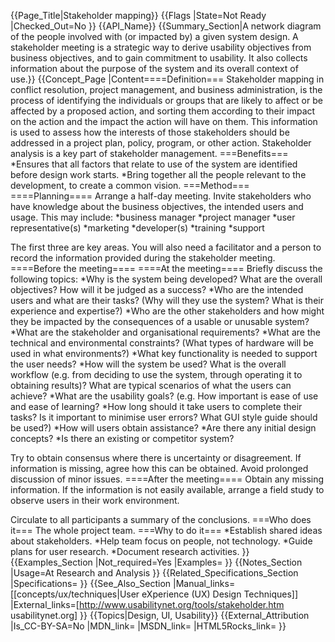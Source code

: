{{Page_Title|Stakeholder mapping}}
{{Flags
|State=Not Ready
|Checked_Out=No
}}
{{API_Name}}
{{Summary_Section|A network diagram of the people involved with (or impacted by) a given system design. A stakeholder meeting is a strategic way to derive usability objectives from business objectives, and to gain commitment to usability. It also collects information about the purpose of the system and its overall context of use.}}
{{Concept_Page
|Content====Definition===
Stakeholder mapping in conflict resolution, project management, and business administration, is the process of identifying the individuals or groups that are likely to affect or be affected by a proposed action, and sorting them according to their impact on the action and the impact the action will have on them. This information is used to assess how the interests of those stakeholders should be addressed in a project plan, policy, program, or other action. Stakeholder analysis is a key part of stakeholder management.
===Benefits===
*Ensures that all factors that relate to use of the system are identified before design work starts.
*Bring together all the people relevant to the development, to create a common vision.
===Method===
====Planning====
Arrange a half-day meeting. Invite stakeholders who have knowledge about the business objectives, the intended users and usage. This may include:
*business manager
*project manager
*user representative(s)
*marketing
*developer(s)
*training
*support

The first three are key areas. You will also need a facilitator and a person to record the information provided during the stakeholder meeting.
====Before the meeting====
====At the meeting====
Briefly discuss the following topics:
*Why is the system being developed? What are the overall objectives? How will it be judged as a success?
*Who are the intended users and what are their tasks? (Why will they use the system? What is their experience and expertise?)
*Who are the other stakeholders and how might they be impacted by the consequences of a usable or unusable system?
*What are the stakeholder and organisational requirements?
*What are the technical and environmental constraints? (What types of hardware will be used in what environments?)
*What key functionality is needed to support the user needs?
*How will the system be used? What is the overall workflow (e.g. from deciding to use the system, through operating it to obtaining results)? What are typical scenarios of what the users can achieve?
*What are the usability goals? (e.g. How important is ease of use and ease of learning? *How long should it take users to complete their tasks? Is it important to minimise user errors? What GUI style guide should be used?)
*How will users obtain assistance?
*Are there any initial design concepts?
*Is there an existing or competitor system?

Try to obtain consensus where there is uncertainty or disagreement. If information is missing, agree how this can be obtained. Avoid prolonged discussion of minor issues.
====After the meeting====
Obtain any missing information. If the information is not easily available, arrange a field study to observe users in their work environment.

Circulate to all participants a summary of the conclusions.
===Who does it===
The whole project team.
===Why to do it===
*Establish shared ideas about stakeholders.
*Help team focus on people, not technology.
*Guide plans for user research.
*Document research activities.
}}
{{Examples_Section
|Not_required=Yes
|Examples=
}}
{{Notes_Section
|Usage=At Research and Analysis
}}
{{Related_Specifications_Section
|Specifications=
}}
{{See_Also_Section
|Manual_links=[[concepts/ux/techniques|User eXperience (UX) Design Techniques]]
|External_links=[http://www.usabilitynet.org/tools/stakeholder.htm usabilitynet.org]
}}
{{Topics|Design, UI, Usability}}
{{External_Attribution
|Is_CC-BY-SA=No
|MDN_link=
|MSDN_link=
|HTML5Rocks_link=
}}